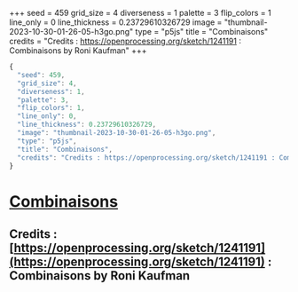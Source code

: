 +++
seed = 459
grid_size = 4
diverseness = 1
palette = 3
flip_colors = 1
line_only = 0
line_thickness = 0.23729610326729
image = "thumbnail-2023-10-30-01-26-05-h3go.png"
type = "p5js"
title = "Combinaisons"
credits = "Credits : https://openprocessing.org/sketch/1241191 : Combinaisons by Roni Kaufman"
+++




~~~javascript
{
  "seed": 459,
  "grid_size": 4,
  "diverseness": 1,
  "palette": 3,
  "flip_colors": 1,
  "line_only": 0,
  "line_thickness": 0.23729610326729,
  "image": "thumbnail-2023-10-30-01-26-05-h3go.png",
  "type": "p5js",
  "title": "Combinaisons",
  "credits": "Credits : https://openprocessing.org/sketch/1241191 : Combinaisons by Roni Kaufman"
}
~~~



# [Combinaisons](https://openprocessing.org/sketch/2065396)

## Credits : [https://openprocessing.org/sketch/1241191](https://openprocessing.org/sketch/1241191) : Combinaisons by Roni Kaufman 


